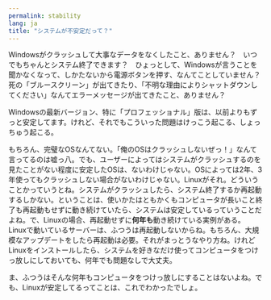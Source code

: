 ```yaml
---
permalink: stability
lang: ja
title: "システムが不安定だって？"
---
```


Windowsがクラッシュして大事なデータをなくしたこと、ありません？　いつでもちゃんとシステム終了できます？　ひょっとして、Windowsが言うことを聞かなくなって、しかたないから電源ボタンを押す、なんてことしていません？　死の「ブルースクリーン」が出てきたり、「不明な理由によりシャットダウンしてください」なんてエラーメッセージが出てきたこと、ありません？

Windowsの最新バージョン、特に「プロフェッショナル」版は、以前よりもずっと安定してます。けれど、それでもこういった問題はけっこう起こる、しょっちゅう起こる。

もちろん、完璧なOSなんてない。「俺のOSはクラッシュしないぜっ！」なんて言ってるのは嘘っ八。でも、ユーザーによってはシステムがクラッシュするのを見たことがない程度に安定したOSは、ないわけじゃない。OSによっては2年、3年使ってもクラッシュしない場合がないわけじゃない。Linuxがそれ。どういうことかっていうとね。システムがクラッシュしたら、システム終了するか再起動するしかない。ということは、使いかたはともかくもコンピュータが長いこと終了も再起動もせずに動き続けていたら、システムは安定しているっていうことだよね。で、Linuxの場合、再起動せずに<b>何年も</b>動き続けている実例がある。Linuxで動いているサーバーは、ふつうは再起動しないからね。もちろん、大規模なアップデートをしたら再起動は必要。それがまっとうなやり方ね。けれどLinuxをインストールしたら、システムを好きなだけ使ってコンピュータをつけっ放しにしておいても、何年でも問題なしで大丈夫。

ま、ふつうはそんな何年もコンピュータをつけっ放しにすることはないよね。でも、Linuxが安定してるってことは、これでわかったでしょ。





